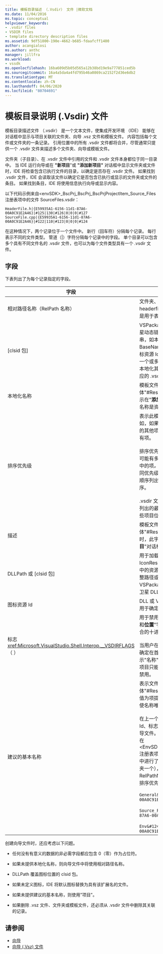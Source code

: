 ```yaml
---
title: 模板目录描述 （.Vsdir） 文件 |微软文档
ms.date: 11/04/2016
ms.topic: conceptual
helpviewer_keywords:
- .vsdir files
- VSDIR files
- template directory description files
ms.assetid: 9df51800-190e-4662-b685-fdaafcff1400
author: acangialosi
ms.author: anthc
manager: jillfra
ms.workload:
- vssdk
ms.openlocfilehash: 16ba609d5b05d565a12b38bd19e9a777851ced5b
ms.sourcegitcommit: 16a4a5da4a4fd795b46a0869ca2152f2d36e6db2
ms.translationtype: MT
ms.contentlocale: zh-CN
ms.lasthandoff: 04/06/2020
ms.locfileid: "80704691"
---
```

# <a name="template-directory-description-vsdir-files"></a>模板目录说明 (.Vsdir) 文件
模板目录描述文件 （.vsdir） 是一个文本文件，使集成开发环境 （IDE） 能够在对话框中显示与项目关联的文件夹、向导 .vsz 文件和模板文件。 内容包括每个文件或文件夹的一条记录。 引用位置中的所有 .vsdir 文件都将合并，尽管通常只提供一个 .vsdir 文件来描述多个文件夹、向导或模板文件。

 文件夹（子目录）、在 .vsdir 文件中引用的文件和 .vsdir 文件本身都位于同一目录中。 当 IDE 运行向导或在 **"新项目**"或 **"添加新项目"** 对话框中显示文件夹或文件时，IDE 将检查包含已执行文件的目录，以确定是否存在 .vsdir 文件。 如果找到 .vsdir 文件，IDE 会读取该文件以确定它是否包含已执行或显示的文件夹或文件的条目。 如果找到条目，IDE 将使用信息执行向导或显示内容。

 以下代码示例来自\<envSDK>_BscPrj_BscPrj_BscPrjProjectItem_Source_Files注册表项中的文件 SourceFiles.vsdir：

```
HeaderFile.h|{E59935A1-6156-11d1-87A6-00A0C91E2A46}|#125|130|#126|0|0|0|#127
SourceFile.cpp|{E59935A1-6156-11d1-87A6-00A0C91E2A46}|#122|110|#123|0|0|0|#124
```

 在这种情况下，两个记录位于一个文件中。 新行（回车符）分隔每个记录。 每行表示不同的文件类型。 管道（&#124;）字符分隔每个记录中的字段。 单个目录可以包含多个具有不同文件名的 .vsdir 文件，也可以为每个文件类型具有一个 .vsdir 文件。

## <a name="fields"></a>字段
 下表列出了为每个记录指定的字段。

| 字段 | 说明 |
| - | - |
| 相对路径名称（RelPath 名称） | 文件夹、模板或 .vsz 文件的名称，如 headerfile.h 或 MyWizard.vsz。 此字段也可以是用于表示文件夹的名称。 |
| [clsid 包] | VSPackage 的 GUID，用于在 VSPackage 的卫星动态链接库 （DLL） 资源中访问本地化字符串，如本地化名称、描述、图标资源 Id 和建议的 BaseName。 如果未提供 DLLPath，则应用图标资源 Id。 **注：** 此字段是可选的，除非前面的一个或多个字段是资源标识符。 此字段对于与不本地化其文本的第三方向导对应的第三方向导对应的 .vsdir 文件通常为空。 |
| 本地化名称 | 模板文件或向导的本地化名称。 此字段可以是窗体"#ResID"的字符串或资源标识符。 此名称显示在"**添加新项目"** 对话框中。 **注：** 如果本地化名称是资源标识符，则需要 [clsid 包]。 |
| 排序优先级 | 表示此模板文件或向导的相对优先级的整数。 例如，如果此项的值为 1，则此项将显示在值为 1 的其他项旁边，并领先于排序值为 2 或更大的所有项。<br /><br /> 排序优先级相对于同一目录中的项。 同一目录中可能有多个 .vsdir 文件。 在这种情况下，所有 中的项<em>。</em>该目录中的 vsdir 文件将合并。 具有相同优先级的项目按显示名称的区分大小写的词典顺序列出。 该`_wcsicmp`函数用于对项目进行排序。<br /><br /> .vsdir 文件中未描述的项包括大于 .vsdir 文件中列出的最大优先级编号的优先级编号。 结果是这些项目位于显示列表的末尾，而不考虑其名称。 |
| 描述 | 模板文件或向导的本地化说明。 此字段可以是窗体"#ResID"的字符串或资源标识符。 选中**项目**时，此字符串将显示在"**新项目"或"添加新项目**"对话框中。 |
| DLLPath 或 [clsid 包] | 用于加载模板文件或向导的图标。 使用 IconResourceId 将图标加载为 .dll 或 .exe 文件中的资源。 此 .dll 或 .exe 文件可以通过使用完整路径或使用 VSPackage 的 GUID 进行标识。 VSPackage 的实现 DLL 用于加载图标（而不是卫星 DLL）。 |
| 图标资源 Id | DLL 或 VSPackage 实现 DLL 中的资源标识符，用于确定要显示的图标。 |
| 标志<xref:Microsoft.VisualStudio.Shell.Interop.__VSDIRFLAGS>（ ） | 用于禁用或启用"**添加新项目**"对话框上的 **"名称**和**位置**"字段。 **"标志"** 字段的值是所需位标志组合的十进制等效项。<br /><br /> 当用户在 **"新建"** 选项卡上选择项目时，项目将确定在首次显示"**添加新项目"** 对话框时是否显示"名称"字段和"位置"字段。 通过 .vsdir 文件的项目只能控制字段是否启用，在选择项目时是否禁用。 |
| 建议的基本名称 | 表示文件、向导或模板的默认名称。 此字段是窗体"#ResID"的字符串或资源标识符。 IDE 使用此值为项提供默认名称。 此基值附加了整数值，以使名称唯一，例如 MyFile21.asp。<br /><br /> 在上一个列表中，描述、DLLPath、图标资源Id、标志和建议BaseNumber仅适用于模板和向导文件。 这些字段不适用于文件夹。 这一事实在\<EnvSDK>_BscPrj_BscPrj_BscPrjProjectItems 注册表项中的 BscPrjProjectItems 文件中的代码中进行了说明。 此文件包含三个记录（每个文件夹一个），每个记录有四个字段：RelPathName、[clsidPackage]、本地化名称和排序优先级。<br /><br /> `General&#124;{E59935A1-6156-11d1-87A6-00A0C91E2A46}&#124;#110&#124;100`<br /><br /> `Source_Files&#124;{E59935A1-6156-11d1-87A6-00A0C91E2A46}&#124;#111&#124;110`<br /><br /> `Env&#124;{E59935A1-6156-11d1-87A6-00A0C91E2A46}&#124;#112&#124;120` |

 创建向导文件时，还应考虑以下问题。

- 任何没有有意义的数据的非必需字段都应包含 0（零）作为占位符。

- 如果未提供本地化名称，则向导文件中将使用相对路径名称。

- DLLPath 覆盖图标位置的 clsid 包。

- 如果未定义图标，IDE 将默认图标替换为具有该扩展名的文件。

- 如果未提供建议的基本名称，则使用"项目"。

- 如果删除 .vsz 文件、文件夹或模板文件，还必须从 .vsdir 文件中删除其关联的记录。

## <a name="see-also"></a>请参阅
- [向导](../../extensibility/internals/wizards.md)
- [向导 (.Vsz) 文件](../../extensibility/internals/wizard-dot-vsz-file.md)
